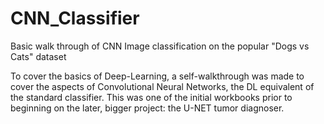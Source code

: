 # CNN_Classifier
Basic walk through of CNN Image classification on the popular "Dogs vs Cats" dataset

To cover the basics of Deep-Learning, a self-walkthrough was made to cover the aspects of Convolutional Neural Networks, the DL equivalent of the standard classifier.
This was one of the initial workbooks prior to beginning on the later, bigger project: the U-NET tumor diagnoser.
